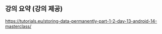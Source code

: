## 강의 요약 (강의 제공)

https://tutorials.eu/storing-data-permanently-part-1-2-day-13-android-14-masterclass/
